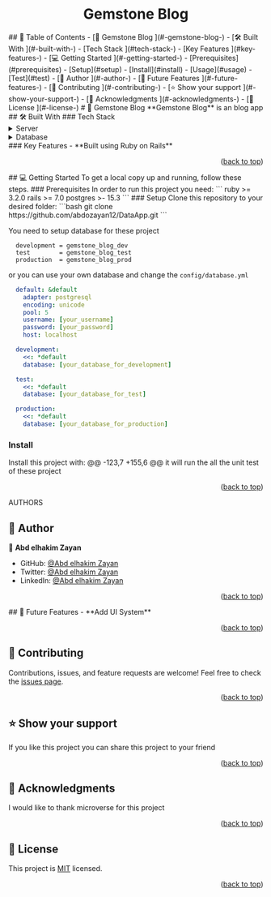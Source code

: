 <a name="readme-top"></a>
<div align="center">
  <h1><b>Gemstone Blog</b></h1>
</div>
<!-- TABLE OF CONTENTS -->
## 📗 Table of Contents
- [📖 Gemstone Blog ](#-gemstone-blog-)
  - [🛠 Built With ](#-built-with-)
    - [Tech Stack ](#tech-stack-)
    - [Key Features ](#key-features-)
  - [💻 Getting Started ](#-getting-started-)
    - [Prerequisites](#prerequisites)
    - [Setup](#setup)
    - [Install](#install)
    - [Usage](#usage)
    - [Test](#test)
  - [👥 Author ](#-author-)
  - [🔭 Future Features ](#-future-features-)
  - [🤝 Contributing ](#-contributing-)
  - [⭐️ Show your support ](#️-show-your-support-)
  - [🙏 Acknowledgments ](#-acknowledgments-)
  - [📝 License ](#-license-)
<!-- PROJECT DESCRIPTION -->
# 📖 Gemstone Blog <a name="about-project"></a>
**Gemstone Blog** is an blog app
## 🛠 Built With <a name="built-with"></a>
### Tech Stack <a name="tech-stack"></a>
<details>
  <summary>Server</summary>
    <li><a href="https://www.ruby-lang.org/en/">Ruby</a></li>
    <li><a href="https://rubyonrails.org/">Rails</a></li>
</details>
<details>
  <summary>Database</summary>
    <li><a href="https://www.postgresql.org/">Postgres</a></li>
</details>
<!-- Features -->
### Key Features <a name="key-features"></a>
- **Built using Ruby on Rails**
<p align="right">(<a href="#readme-top">back to top</a>)</p>
<!-- LIVE DEMO
## 🚀 Live Demo <a name="live-demo"></a>
- [Live Demo Link](https://stock-wise.vercel.app/)
<p align="right">(<a href="#readme-top">back to top</a>)</p> -->
<!-- GETTING STARTED -->
## 💻 Getting Started <a name="getting-started"></a>
To get a local copy up and running, follow these steps.
### Prerequisites
In order to run this project you need:
```
    ruby >= 3.2.0
    rails >= 7.0
    postgres >- 15.3
```
### Setup
Clone this repository to your desired folder:
```bash
  git clone https://github.com/abdozayan12/DataApp.git
```

You need to setup database for these project

```
  development = gemstone_blog_dev
  test        = gemstone_blog_test
  production  = gemstone_blog_prod
```

or you can use your own database and change the ```config/database.yml```

```yml
  default: &default
    adapter: postgresql
    encoding: unicode
    pool: 5
    username: [your_username]
    password: [your_password]
    host: localhost

  development:
    <<: *default
    database: [your_database_for_development]

  test:
    <<: *default
    database: [your_database_for_test]

  production:
    <<: *default
    database: [your_database_for_production]
```

### Install

Install this project with:
@@ -123,7 +155,6 @@ it will run the all the unit test of these project

<p align="right">(<a href="#readme-top">back to top</a>)</p>

AUTHORS

## 👥 Author <a name="author"></a>

👤 **Abd elhakim Zayan**

- GitHub: [@Abd elhakim Zayan](https://github.com/abdozayan12)
- Twitter: [@Abd elhakim Zayan](https://twitter.com/zayan_abdo)
- LinkedIn: [@Abd elhakim Zayan](https://www.linkedin.com/in/abdozayan/)

<p align="right">(<a href="#readme-top">back to top</a>)</p>
<!-- FUTURE FEATURES -->
## 🔭 Future Features <a name="future-features"></a>
- **Add UI System**
<p align="right">(<a href="#readme-top">back to top</a>)</p>

<!-- CONTRIBUTING -->
## 🤝 Contributing <a name="contributing"></a>
Contributions, issues, and feature requests are welcome!
Feel free to check the [issues page](../../issues/).
<p align="right">(<a href="#readme-top">back to top</a>)</p>

<!-- SUPPORT -->
## ⭐️ Show your support <a name="support"></a>
If you like this project you can share this project to your friend
<p align="right">(<a href="#readme-top">back to top</a>)</p>

<!-- ACKNOWLEDGEMENTS -->
## 🙏 Acknowledgments <a name="acknowledgements"></a>
I would like to thank microverse for this project
<p align="right">(<a href="#readme-top">back to top</a>)</p>

<!-- LICENSE -->
## 📝 License <a name="license"></a>
This project is [MIT](./LICENSE) licensed.
<p align="right">(<a href="#readme-top">back to top</a>)</p>